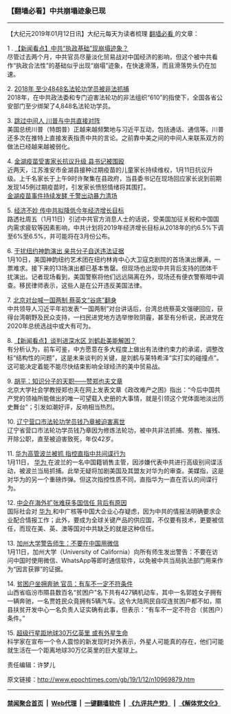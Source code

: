 ### 【翻墙必看】中共崩塌迹象已现
------------------------

<p>
 【大纪元2019年01月12日讯】大纪元每天为读者梳理
 <a href="http://www.epochtimes.com/gb/tag/%E7%BF%BB%E5%A2%99%E5%BF%85%E7%9C%8B.html">
  翻墙必看
 </a>
 的文章：
</p>
<p>
 1 .
 <a href="http://www.epochtimes.com/gb/19/1/11/n10969324.htm">
  【新闻看点】中共“执政基础”现崩塌迹象？
 </a>
 <br/>
 尽管过去两个月，中共官员尽量淡化贸易战对中国经济的影响，但这个被中共看作“执政合法性”的基础似乎出现“崩塌”迹象，在快速滑落，而且滑落势头仍在加速。
</p>
<p>
 2.
 <a href="http://www.epochtimes.com/gb/19/1/11/n10968595.htm">
  2018年 至少4848名法轮功学员被非法抓捕
 </a>
 <br/>
 2018年，在中共政法委和专门迫害法轮功的非法组织“610”的指使下，全国各省公安部门至少绑架了4,848名法轮功学员。
</p>
<p>
 3.
 <a href="http://www.epochtimes.com/gb/19/1/8/n10961332.htm">
  跳过中间人 川普与中共直接对阵
 </a>
 <br/>
 美国总统川普（特朗普）正越来越频繁地与习近平互动，包括通话、通信等。川普还多次在推特上直接发表指责中共的言论。之前靠中美之间的中间人来联系双方的做法已经越来越被弱化。
</p>
<p>
 4.
 <a href="http://www.epochtimes.com/gb/19/1/11/n10969103.htm">
  金湖疫苗受害家长抗议升级 县书记被围殴
 </a>
 <br/>
 近两天，江苏淮安市金湖县接种过期疫苗的儿童家长持续维权，1月11日抗议升级。上千名家长于上午9时许聚集在县政府，当县委书记在现场回应家长说到前期发现145例过期疫苗时，引发家长愤怒情绪将其围打。
 <br/>
 <a href="http://www.epochtimes.com/gb/19/1/11/n10969436.htm">
  金湖疫苗事件持续发酵 千警出动暴力清场
 </a>
</p>
<p>
 5.
 <a href="http://www.epochtimes.com/gb/19/1/11/n10968504.htm">
  经济不妙 传中共拟降低今年经济增长目标
 </a>
 <br/>
 路透社周五（1月11日）引述中共官方消息人士的话说，受美国加征关税和中国国内需求疲软等因素影响，中共计划将2019年经济增长目标从2018年的约6.5%下调至6%至6.5%，并可能将在3月份公布。
</p>
<p>
 6.
 <a href="http://www.epochtimes.com/gb/19/1/12/n10969757.htm">
  干扰纽约神韵演出 亲共分子自送违法证据
 </a>
 <br/>
 1月10日，美国神韵纽约艺术团在纽约林肯中心大卫寇克剧院的首场演出爆满，一票难求。接下来的13场演出都已基本售罄。但现场也出现中共背后支持的团体干扰演出。记者现场看到，美国警察将他们远远隔离在外，现场还有便衣警察暗中调查。移民律师表示，这些人是在公开违反美国法律。
</p>
<p>
 7.
 <a href="http://www.epochtimes.com/gb/19/1/11/n10969033.htm">
  北京对台喊一国两制 蔡英文“谷底”翻身
 </a>
 <br/>
 中共领导人习近平年初发表“一国两制”对台讲话后，台湾总统蔡英文强硬回应，获得台湾朝野及民众支持，一扫民进党地方选举惨败阴霾，甚至有分析说，民进党在2020年总统选战中或大有可为。
</p>
<p>
 8.
 <a href="http://www.epochtimes.com/gb/19/1/11/n10969116.htm">
  【新闻看点】谈判进深水区 刘鹤赴美能解困？
 </a>
 <br/>
 有分析认为，前车可鉴，中方愿意在多大程度上做出有法律约束力的承诺，调整改标“结构性的问题”，这是未来谈判的关键，是刘鹤与莱特希泽“实打实的碰撞点”。这可能决定着能不能尽快结束影响全球经济的美中贸易战。
</p>
<p>
 9.
 <a href="http://www.epochtimes.com/gb/19/1/11/n10969443.htm">
  胡平：知识分子的天职——赞郑也夫文章
 </a>
 <br/>
 北京大学社会学教授郑也夫在网上发表文章《政改难产之困》指出：“今后中国共产党的领袖所能做出的唯一可望载入史册的大事情，就是引领这个党体面地淡出历史舞台”；引发如潮好评，反响相当热烈。
</p>
<p>
 10.
 <a href="http://www.epochtimes.com/gb/19/1/11/n10968367.htm">
  辽宁营口市法轮功学员钱乃章被迫害离世
 </a>
 <br/>
 辽宁省营口市法轮功学员钱乃章因为修炼法轮功，被中共非法抓捕、劳教、摧残、开除公职，直至被迫害致死，年仅42岁。
</p>
<p>
 11.
 <a href="http://www.epochtimes.com/gb/19/1/11/n10969265.htm">
  华为高管波兰被抓 指控直指中共间谍行为
 </a>
 <br/>
 1月11日，
 <a href="http://www.epochtimes.com/gb/tag/%E5%8D%8E%E4%B8%BA.html">
  华为
 </a>
 在波兰的一名中国籍销售主管，因涉嫌代表中共进行高级别间谍活动，被波兰当局抓捕。此举无疑将加剧美国及其盟友对华为的审查。美媒指，这是对华为的另一个重磅炸弹。但这次指控性质不同，直指华为一直在否认的间谍行为。
</p>
<p>
 12.
 <a href="http://www.epochtimes.com/gb/19/1/11/n10969443.htm">
  中企在海外扩张难获多国信任 背后有原因
 </a>
 <br/>
 国际社会对
 <a href="http://www.epochtimes.com/gb/tag/%E5%8D%8E%E4%B8%BA.html">
  华为
 </a>
 和中广核等中国大企业心存疑虑，因为中共的情报法明确要求企业配合情报工作；此外，要成为全球关键产品的供应国，不仅要有技术，更要被信任，而现在美、英、澳等国对中共缺乏的就是这种信任。
</p>
<p>
 13.
 <a href="http://www.epochtimes.com/gb/19/1/11/n10969475.htm">
  加州大学警告师生：不要在中国用微信
 </a>
 <br/>
 1月11日，加州大学（University of California）向所有师生发出警告：不要在访问中国时使用微信、WhatsApp等即时通信软件，以免被中共当局执法部门用来作为“因言获罪”的证据。
</p>
<p>
 14.
 <a href="http://www.epochtimes.com/gb/19/1/11/n10969305.htm">
  贫困户坐拥奔驰 官员：有车不一定不符条件
 </a>
 <br/>
 山西省临汾市隰县数百名“贫困户”名下共有427辆机动车，其中一名郭姓女子拥有一辆奔驰，一名贾姓民众竟拥有5辆汽车。这令大陆网民自叹连贫困户都不如，隰县扶贫开发中心一名负责人证实确有此事，但表示：“有车不一定不符合（贫困户）条件。”
</p>
<p>
 15.
 <a href="http://www.epochtimes.com/gb/19/1/11/n10969544.htm">
  超级行星距地球30万亿英里 或有外星生命
 </a>
 <br/>
 科学家在宣布一个令人震惊的新发现时对外表示，外星人可能真的存在，他们可能就生活在一个距离地球30万亿英里的巨大星球上。
</p>
<p>
 责任编辑：许梦儿
</p>

原文链接：http://www.epochtimes.com/gb/19/1/12/n10969879.htm


------------------------
#### [禁闻聚合首页](https://github.com/gfw-breaker/banned-news/blob/master/README.md) &nbsp;|&nbsp; [Web代理](https://github.com/gfw-breaker/open-proxy/blob/master/README.md) &nbsp;|&nbsp; [一键翻墙软件](https://github.com/gfw-breaker/nogfw/blob/master/README.md) &nbsp;|&nbsp; [《九评共产党》](https://github.com/gfw-breaker/9ping.md/blob/master/README.md#九评之一评共产党是什么) &nbsp;|&nbsp; [《解体党文化》](https://github.com/gfw-breaker/jtdwh.md/blob/master/README.md#绪论)